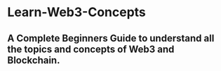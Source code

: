 # Learn-Web3-Concepts
## A Complete Beginners Guide to understand all the topics and concepts of Web3 and Blockchain.

